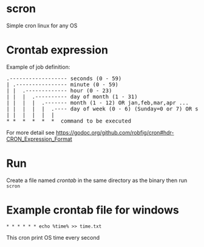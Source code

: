 # scron
Simple cron linux for any OS

# Crontab expression

Example of job definition:

<pre>
.------------------ seconds (0 - 59)
| .---------------- minute (0 - 59)
| |  .------------- hour (0 - 23)
| |  |  .---------- day of month (1 - 31)
| |  |  |  .------- month (1 - 12) OR jan,feb,mar,apr ...
| |  |  |  |  .---- day of week (0 - 6) (Sunday=0 or 7) OR sun,mon,tue,wed,thu,fri,sat
| |  |  |  |  |
* *  *  *  *  *  command to be executed
</pre>

For more detail see https://godoc.org/github.com/robfig/cron#hdr-CRON_Expression_Format

# Run

Create a file named *crontab* in the same directory as the binary then run `scron`

# Example crontab file for windows

`* * * * * * echo %time% >> time.txt`

This cron print OS time every second
